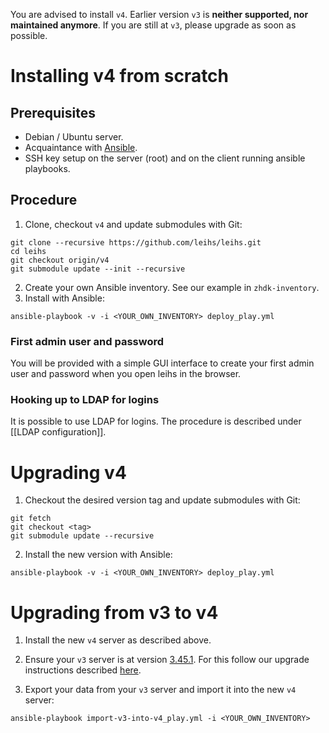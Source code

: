 You are advised to install `v4`. Earlier version `v3` is **neither supported, nor maintained anymore**. If you are still at `v3`, please upgrade as soon as possible.

# Installing v4 from scratch

## Prerequisites

* Debian / Ubuntu server.
* Acquaintance with [Ansible](https://www.ansible.com/).
* SSH key setup on the server (root) and on the client running ansible playbooks.

## Procedure

1. Clone, checkout `v4` and update submodules with Git:
```
git clone --recursive https://github.com/leihs/leihs.git
cd leihs
git checkout origin/v4
git submodule update --init --recursive
```

2. Create your own Ansible inventory. See our example in `zhdk-inventory`.
3. Install with Ansible:
```
ansible-playbook -v -i <YOUR_OWN_INVENTORY> deploy_play.yml
```

### First admin user and password

You will be provided with a simple GUI interface to create your first admin user and password when you open leihs in the browser.

### Hooking up to LDAP for logins

It is possible to use LDAP for logins. The procedure is described under [[LDAP configuration]].

# Upgrading v4

1. Checkout the desired version tag and update submodules with Git:
```
git fetch
git checkout <tag>
git submodule update --recursive
```

2. Install the new version with Ansible:
```
ansible-playbook -v -i <YOUR_OWN_INVENTORY> deploy_play.yml
```

# Upgrading from v3 to v4

1. Install the new `v4` server as described above.

2. Ensure your `v3` server is at version [3.45.1](https://github.com/leihs/leihs/releases/tag/3.45.1). For this follow our upgrade instructions described [here](https://github.com/leihs/leihs/wiki/Upgrades).

3. Export your data from your `v3` server and import it into the new `v4` server:
```
ansible-playbook import-v3-into-v4_play.yml -i <YOUR_OWN_INVENTORY>
```
